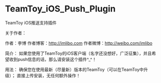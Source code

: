 TeamToy_iOS_Push_Plugin
=======================

TeamToy iOS推送支持插件

关于作者：

作者：李博
作者博客：http://imlibo.com
作者微博：http://weibo.com/imlibo

简介：
如果您使用了TeamToy的iOS客户端（名字还没想好，广泛征集），并且希望收到push信息的话，那么请安装这个插件^_^！

用法：
确保您在使用最新（尽量新）版本的TeamToy（可以在TeamToy中升级）；
直接上传安装，无任何额外操作！
